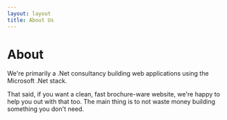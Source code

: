 ```yaml
---
layout: layout
title: About Us
---
```


# About

We're primarily a .Net consultancy building web applications using the Microsoft .Net stack.

That said, if you want a clean, fast brochure-ware website, we're happy to help you out with that too. The main thing is to not waste money building something you don't need.
